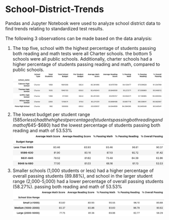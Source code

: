 # School-District-Trends

Pandas and Jupyter Notebook were used to analyze school district data to find trends relating to standardized test results.


The following 3 observations can be made based on the data analysis:

1. The top five, school with the highest percentage of students passing both reading and math tests were all Charter schools. the bottom 5 schools were all public schools. Additionally, charter schools had a higher percentage of students passing reading and math, compared to public schools.
![Charter Schools](images/charters.png)
2. The lowest budget per student range ($585 or less) had the highest percentage of  students passing both reading and math of %90.37. Additionally, The highest budget per student range ($645-$680) had the lowest percentage of students passing both reading and math of 53.53%
![budget bins](images/budgets.png)
3. Smaller schools (1,000 students or less) had a higher percentage of  overall passing students (89.88%), and school in the larger student range (2,000-5,000) had a lower percentage of  overall passing students (58.27%).
passing both reading and math of 53.53%
![size bins](images/sizes.png)
